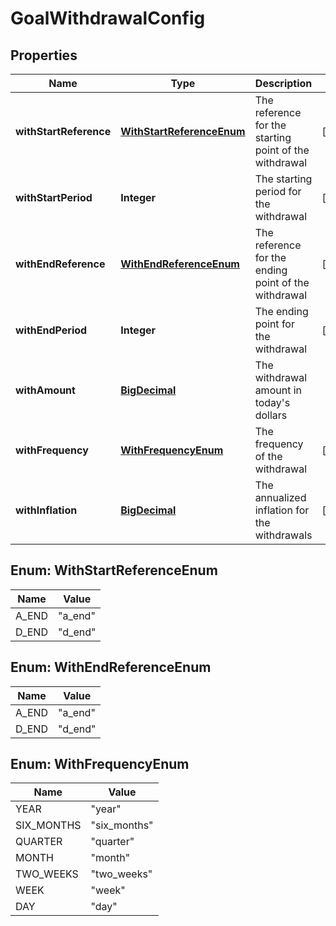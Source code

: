 
# GoalWithdrawalConfig

## Properties
Name | Type | Description | Notes
------------ | ------------- | ------------- | -------------
**withStartReference** | [**WithStartReferenceEnum**](#WithStartReferenceEnum) | The reference for the starting point of the withdrawal |  [optional]
**withStartPeriod** | **Integer** | The starting period for the withdrawal |  [optional]
**withEndReference** | [**WithEndReferenceEnum**](#WithEndReferenceEnum) | The reference for the ending point of the withdrawal |  [optional]
**withEndPeriod** | **Integer** | The ending point for the withdrawal |  [optional]
**withAmount** | [**BigDecimal**](BigDecimal.md) | The withdrawal amount in today&#39;s dollars | 
**withFrequency** | [**WithFrequencyEnum**](#WithFrequencyEnum) | The frequency of the withdrawal |  [optional]
**withInflation** | [**BigDecimal**](BigDecimal.md) | The annualized inflation for the withdrawals |  [optional]


<a name="WithStartReferenceEnum"></a>
## Enum: WithStartReferenceEnum
Name | Value
---- | -----
A_END | &quot;a_end&quot;
D_END | &quot;d_end&quot;


<a name="WithEndReferenceEnum"></a>
## Enum: WithEndReferenceEnum
Name | Value
---- | -----
A_END | &quot;a_end&quot;
D_END | &quot;d_end&quot;


<a name="WithFrequencyEnum"></a>
## Enum: WithFrequencyEnum
Name | Value
---- | -----
YEAR | &quot;year&quot;
SIX_MONTHS | &quot;six_months&quot;
QUARTER | &quot;quarter&quot;
MONTH | &quot;month&quot;
TWO_WEEKS | &quot;two_weeks&quot;
WEEK | &quot;week&quot;
DAY | &quot;day&quot;



